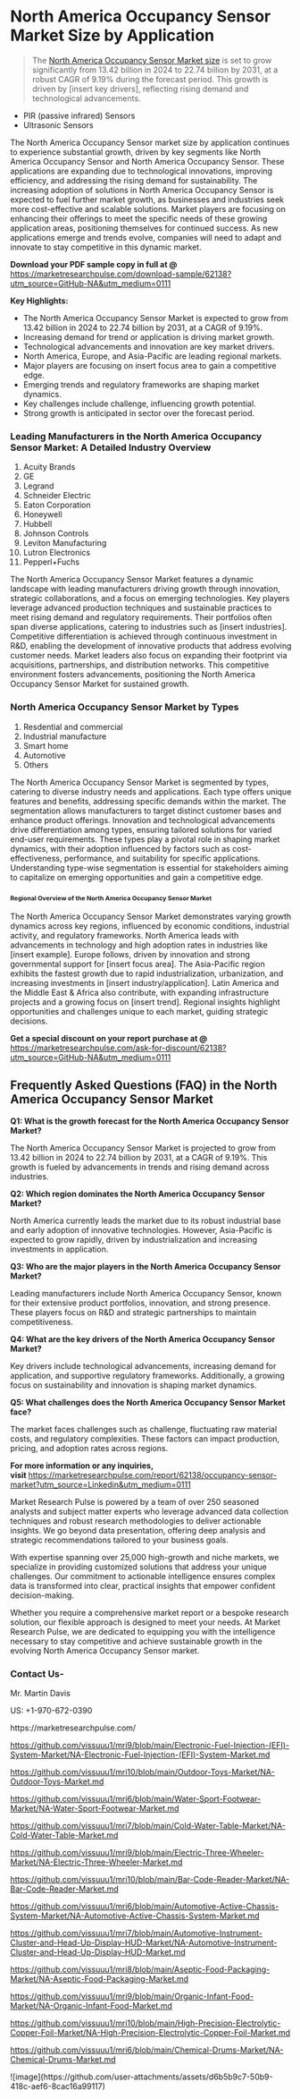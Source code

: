 <h1>North America Occupancy Sensor Market&nbsp;Size by Application</h1><blockquote><p>The <a href="https://marketresearchpulse.com/download-sample/62138?utm_source=GitHub-NA&amp;utm_medium=0111">North America Occupancy Sensor Market size</a> is set to grow significantly from 13.42 billion in 2024 to 22.74 billion by 2031, at a robust CAGR of 9.19% during the forecast period. This growth is driven by [insert key drivers], reflecting rising demand and technological advancements.</p></blockquote><ul><li>PIR (passive infrared) Sensors<li> Ultrasonic Sensors</li></ul><p>The North America Occupancy Sensor market size by application continues to experience substantial growth, driven by key segments like North America Occupancy Sensor and North America Occupancy Sensor. These applications are expanding due to technological innovations, improving efficiency, and addressing the rising demand for sustainability. The increasing adoption of solutions in North America Occupancy Sensor is expected to fuel further market growth, as businesses and industries seek more cost-effective and scalable solutions. Market players are focusing on enhancing their offerings to meet the specific needs of these growing application areas, positioning themselves for continued success. As new applications emerge and trends evolve, companies will need to adapt and innovate to stay competitive in this dynamic market.</p><p><strong>Download your PDF sample copy in full at @ </strong><a href="https://marketresearchpulse.com/download-sample/62138?utm_source=GitHub-NA&amp;utm_medium=0111">https://marketresearchpulse.com/download-sample/62138?utm_source=GitHub-NA&amp;utm_medium=0111</a></p><p><strong>Key Highlights: </strong></p><ul><li>The North America Occupancy Sensor Market is expected to grow from 13.42 billion in 2024 to 22.74 billion by 2031, at a CAGR of 9.19%.</li><li>Increasing demand for trend or application is driving market growth.</li><li>Technological advancements and innovation are key market drivers.</li><li>North America, Europe, and Asia-Pacific are leading regional markets.</li><li>Major players are focusing on insert focus area to gain a competitive edge.</li><li>Emerging trends and regulatory frameworks are shaping market dynamics.</li><li>Key challenges include challenge, influencing growth potential.</li><li>Strong growth is anticipated in sector over the forecast period.</li></ul><h3>Leading Manufacturers in the North America Occupancy Sensor Market: A Detailed Industry Overview</h3><ol><li>Acuity Brands</li><li>GE</li><li>Legrand</li><li>Schneider Electric</li><li>Eaton Corporation</li><li>Honeywell</li><li>Hubbell</li><li>Johnson Controls</li><li>Leviton Manufacturing</li><li>Lutron Electronics</li><li>Pepperl+Fuchs</li></ol><div class="flex max-w-full flex-col flex-grow"><div class="min-h-8 text-message flex w-full flex-col items-end gap-2 whitespace-normal break-words [.text-message+&amp;]:mt-5" dir="auto" data-message-author-role="assistant" data-message-id="fd8432e4-4910-450d-b182-61b7bfb0a01f" data-message-model-slug="gpt-4o"><div class="flex w-full flex-col gap-1 empty:hidden first:pt-[3px]"><div class="markdown prose w-full break-words dark:prose-invert light"><p>The North America Occupancy Sensor Market features a dynamic landscape with leading manufacturers driving growth through innovation, strategic collaborations, and a focus on emerging technologies. Key players leverage advanced production techniques and sustainable practices to meet rising demand and regulatory requirements. Their portfolios often span diverse applications, catering to industries such as [insert industries]. Competitive differentiation is achieved through continuous investment in R&amp;D, enabling the development of innovative products that address evolving customer needs. Market leaders also focus on expanding their footprint via acquisitions, partnerships, and distribution networks. This competitive environment fosters advancements, positioning the North America Occupancy Sensor Market for sustained growth.</p></div></div></div></div><h3>North America Occupancy Sensor Market by Types</h3><ol><li>Resdential and commercial<li> Industrial manufacture<li> Smart home<li> Automotive<li> Others</li></ol><div class="flex max-w-full flex-col flex-grow"><div class="min-h-8 text-message flex w-full flex-col items-end gap-2 whitespace-normal break-words [.text-message+&amp;]:mt-5" dir="auto" data-message-author-role="assistant" data-message-id="084470be-0bb7-4664-bddf-5156b4f41249" data-message-model-slug="gpt-4o-mini"><div class="flex w-full flex-col gap-1 empty:hidden first:pt-[3px]"><div class="markdown prose w-full break-words dark:prose-invert light"><p>The North America Occupancy Sensor Market is segmented by types, catering to diverse industry needs and applications. Each type offers unique features and benefits, addressing specific demands within the market. The segmentation allows manufacturers to target distinct customer bases and enhance product offerings. Innovation and technological advancements drive differentiation among types, ensuring tailored solutions for varied end-user requirements. These types play a pivotal role in shaping market dynamics, with their adoption influenced by factors such as cost-effectiveness, performance, and suitability for specific applications. Understanding type-wise segmentation is essential for stakeholders aiming to capitalize on emerging opportunities and gain a competitive edge.</p></div></div></div></div><h3><span style="font-size: 11px;">Regional Overview of the North America Occupancy Sensor Market</span></h3><div class="flex max-w-full flex-col flex-grow"><div class="min-h-8 text-message flex w-full flex-col items-end gap-2 whitespace-normal break-words [.text-message+&amp;]:mt-5" dir="auto" data-message-author-role="assistant" data-message-id="e9038762-ce64-4e30-91c9-9bd413514231" data-message-model-slug="gpt-4o-mini"><div class="flex w-full flex-col gap-1 empty:hidden first:pt-[3px]"><div class="markdown prose w-full break-words dark:prose-invert light"><p>The North America Occupancy Sensor Market demonstrates varying growth dynamics across key regions, influenced by economic conditions, industrial activity, and regulatory frameworks. North America leads with advancements in technology and high adoption rates in industries like [insert example]. Europe follows, driven by innovation and strong governmental support for [insert focus area]. The Asia-Pacific region exhibits the fastest growth due to rapid industrialization, urbanization, and increasing investments in [insert industry/application]. Latin America and the Middle East &amp; Africa also contribute, with expanding infrastructure projects and a growing focus on [insert trend]. Regional insights highlight opportunities and challenges unique to each market, guiding strategic decisions.</p></div></div></div></div><p><strong>Get a special discount on your report purchase at @ </strong><a href="https://marketresearchpulse.com/ask-for-discount/62138?utm_source=GitHub-NA&amp;utm_medium=0111">https://marketresearchpulse.com/ask-for-discount/62138?utm_source=GitHub-NA&amp;utm_medium=0111</a></p><h2>Frequently Asked Questions (FAQ) in the North America Occupancy Sensor Market</h2><p><strong>Q1: What is the growth forecast for the North America Occupancy Sensor Market?</strong></p><p>The North America Occupancy Sensor Market is projected to grow from 13.42 billion in 2024 to 22.74 billion by 2031, at a CAGR of 9.19%. This growth is fueled by advancements in trends and rising demand across industries.</p><p><strong>Q2: Which region dominates the North America Occupancy Sensor Market?</strong></p><p>North America currently leads the market due to its robust industrial base and early adoption of innovative technologies. However, Asia-Pacific is expected to grow rapidly, driven by industrialization and increasing investments in application.</p><p><strong>Q3: Who are the major players in the North America Occupancy Sensor Market?</strong></p><p>Leading manufacturers include North America Occupancy Sensor, known for their extensive product portfolios, innovation, and strong presence. These players focus on R&amp;D and strategic partnerships to maintain competitiveness.</p><p><strong>Q4: What are the key drivers of the North America Occupancy Sensor Market?</strong></p><p>Key drivers include technological advancements, increasing demand for application, and supportive regulatory frameworks. Additionally, a growing focus on sustainability and innovation is shaping market dynamics.</p><p><strong>Q5: What challenges does the North America Occupancy Sensor Market face?</strong></p><p>The market faces challenges such as challenge, fluctuating raw material costs, and regulatory complexities. These factors can impact production, pricing, and adoption rates across regions.</p><p><strong>For more information or any inquiries, visit&nbsp;</strong><a href="https://marketresearchpulse.com/report/62138/occupancy-sensor-market?utm_source=Linkedin&utm_medium=0111">https://marketresearchpulse.com/report/62138/occupancy-sensor-market?utm_source=Linkedin&utm_medium=0111</a></p><p>Market Research Pulse is powered by a team of over 250 seasoned analysts and subject matter experts who leverage advanced data collection techniques and robust research methodologies to deliver actionable insights. We go beyond data presentation, offering deep analysis and strategic recommendations tailored to your business goals.</p><p>With expertise spanning over 25,000 high-growth and niche markets, we specialize in providing customized solutions that address your unique challenges. Our commitment to actionable intelligence ensures complex data is transformed into clear, practical insights that empower confident decision-making.</p><p>Whether you require a comprehensive market report or a bespoke research solution, our flexible approach is designed to meet your needs. At Market Research Pulse, we are dedicated to equipping you with the intelligence necessary to stay competitive and achieve sustainable growth in the evolving North America Occupancy Sensor market.</p><h3><strong>Contact Us-</strong></h3><p>Mr. Martin Davis</p><p>US: +1-970-672-0390</p><p>https://marketresearchpulse.com/</p><p><a href="https://github.com/vissuuu1/mri9/blob/main/Electronic-Fuel-Injection-(EFI)-System-Market/NA-Electronic-Fuel-Injection-(EFI)-System-Market.md">https://github.com/vissuuu1/mri9/blob/main/Electronic-Fuel-Injection-(EFI)-System-Market/NA-Electronic-Fuel-Injection-(EFI)-System-Market.md</a></p><p><a href="https://github.com/vissuuu1/mri10/blob/main/Outdoor-Toys-Market/NA-Outdoor-Toys-Market.md">https://github.com/vissuuu1/mri10/blob/main/Outdoor-Toys-Market/NA-Outdoor-Toys-Market.md</a></p><p><a href="https://github.com/vissuuu1/mri6/blob/main/Water-Sport-Footwear-Market/NA-Water-Sport-Footwear-Market.md">https://github.com/vissuuu1/mri6/blob/main/Water-Sport-Footwear-Market/NA-Water-Sport-Footwear-Market.md</a></p><p><a href="https://github.com/vissuuu1/mri7/blob/main/Cold-Water-Table-Market/NA-Cold-Water-Table-Market.md">https://github.com/vissuuu1/mri7/blob/main/Cold-Water-Table-Market/NA-Cold-Water-Table-Market.md</a></p><p><a href="https://github.com/vissuuu1/mri9/blob/main/Electric-Three-Wheeler-Market/NA-Electric-Three-Wheeler-Market.md">https://github.com/vissuuu1/mri9/blob/main/Electric-Three-Wheeler-Market/NA-Electric-Three-Wheeler-Market.md</a></p><p><a href="https://github.com/vissuuu1/mri10/blob/main/Bar-Code-Reader-Market/NA-Bar-Code-Reader-Market.md">https://github.com/vissuuu1/mri10/blob/main/Bar-Code-Reader-Market/NA-Bar-Code-Reader-Market.md</a></p><p><a href="https://github.com/vissuuu1/mri6/blob/main/Automotive-Active-Chassis-System-Market/NA-Automotive-Active-Chassis-System-Market.md">https://github.com/vissuuu1/mri6/blob/main/Automotive-Active-Chassis-System-Market/NA-Automotive-Active-Chassis-System-Market.md</a></p><p><a href="https://github.com/vissuuu1/mri7/blob/main/Automotive-Instrument-Cluster-and-Head-Up-Display-HUD-Market/NA-Automotive-Instrument-Cluster-and-Head-Up-Display-HUD-Market.md">https://github.com/vissuuu1/mri7/blob/main/Automotive-Instrument-Cluster-and-Head-Up-Display-HUD-Market/NA-Automotive-Instrument-Cluster-and-Head-Up-Display-HUD-Market.md</a></p><p><a href="https://github.com/vissuuu1/mri8/blob/main/Aseptic-Food-Packaging-Market/NA-Aseptic-Food-Packaging-Market.md">https://github.com/vissuuu1/mri8/blob/main/Aseptic-Food-Packaging-Market/NA-Aseptic-Food-Packaging-Market.md</a></p><p><a href="https://github.com/vissuuu1/mri9/blob/main/Organic-Infant-Food-Market/NA-Organic-Infant-Food-Market.md">https://github.com/vissuuu1/mri9/blob/main/Organic-Infant-Food-Market/NA-Organic-Infant-Food-Market.md</a></p><p><a href="https://github.com/vissuuu1/mri10/blob/main/High-Precision-Electrolytic-Copper-Foil-Market/NA-High-Precision-Electrolytic-Copper-Foil-Market.md">https://github.com/vissuuu1/mri10/blob/main/High-Precision-Electrolytic-Copper-Foil-Market/NA-High-Precision-Electrolytic-Copper-Foil-Market.md</a></p><p><a href="https://github.com/vissuuu1/mri6/blob/main/Chemical-Drums-Market/NA-Chemical-Drums-Market.md">https://github.com/vissuuu1/mri6/blob/main/Chemical-Drums-Market/NA-Chemical-Drums-Market.md</a></p>
![image](https://github.com/user-attachments/assets/d6b5b9c7-50b9-418c-aef6-8cac16a99117)
